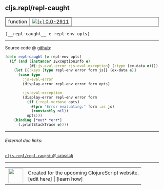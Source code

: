 ## cljs.repl/repl-caught



 <table border="1">
<tr>
<td>function</td>
<td><a href="https://github.com/cljsinfo/cljs-api-docs/tree/0.0-2911"><img valign="middle" alt="[+] 0.0-2911" title="Added in 0.0-2911" src="https://img.shields.io/badge/+-0.0--2911-lightgrey.svg"></a> </td>
</tr>
</table>


 <samp>
(__repl-caught__ e repl-env opts)<br>
</samp>

---







Source code @ [github](https://github.com/clojure/clojurescript/blob/r3119/src/clj/cljs/repl.clj#L629-L644):

```clj
(defn repl-caught [e repl-env opts]
  (if (and (instance? IExceptionInfo e)
           (#{:js-eval-error :js-eval-exception} (:type (ex-data e))))
    (let [{:keys [type repl-env error form js]} (ex-data e)]
      (case type
        :js-eval-error
        (display-error repl-env error form opts)

        :js-eval-exception
        (display-error repl-env error form
          (if (:repl-verbose opts)
            #(prn "Error evaluating:" form :as js)
            (constantly nil))
          opts)))
    (binding [*out* *err*]
      (.printStackTrace e))))
```

<!--
Repo - tag - source tree - lines:

 <pre>
clojurescript @ r3119
└── src
    └── clj
        └── cljs
            └── <ins>[repl.clj:629-644](https://github.com/clojure/clojurescript/blob/r3119/src/clj/cljs/repl.clj#L629-L644)</ins>
</pre>

-->

---



###### External doc links:

[`cljs.repl/repl-caught` @ crossclj](http://crossclj.info/fun/cljs.repl/repl-caught.html)<br>

---

 <table>
<tr><td>
<img valign="middle" align="right" width="48px" src="http://i.imgur.com/Hi20huC.png">
</td><td>
Created for the upcoming ClojureScript website.<br>
[edit here] | [learn how]
</td></tr></table>

[edit here]:https://github.com/cljsinfo/cljs-api-docs/blob/master/cljsdoc/cljs.repl_repl-caught.cljsdoc
[learn how]:https://github.com/cljsinfo/cljs-api-docs/wiki/cljsdoc-files

<!--

This information was too distracting to show to readers, but I'll leave it
commented here since it is helpful to:

- pretty-print the data used to generate this document
- and show how to retrieve that data



The API data for this symbol:

```clj
{:ns "cljs.repl",
 :name "repl-caught",
 :type "function",
 :signature ["[e repl-env opts]"],
 :source {:code "(defn repl-caught [e repl-env opts]\n  (if (and (instance? IExceptionInfo e)\n           (#{:js-eval-error :js-eval-exception} (:type (ex-data e))))\n    (let [{:keys [type repl-env error form js]} (ex-data e)]\n      (case type\n        :js-eval-error\n        (display-error repl-env error form opts)\n\n        :js-eval-exception\n        (display-error repl-env error form\n          (if (:repl-verbose opts)\n            #(prn \"Error evaluating:\" form :as js)\n            (constantly nil))\n          opts)))\n    (binding [*out* *err*]\n      (.printStackTrace e))))",
          :title "Source code",
          :repo "clojurescript",
          :tag "r3119",
          :filename "src/clj/cljs/repl.clj",
          :lines [629 644]},
 :full-name "cljs.repl/repl-caught",
 :full-name-encode "cljs.repl_repl-caught",
 :history [["+" "0.0-2911"]]}

```

Retrieve the API data for this symbol:

```clj
;; from Clojure REPL
(require '[clojure.edn :as edn])
(-> (slurp "https://raw.githubusercontent.com/cljsinfo/cljs-api-docs/catalog/cljs-api.edn")
    (edn/read-string)
    (get-in [:symbols "cljs.repl/repl-caught"]))
```

-->
